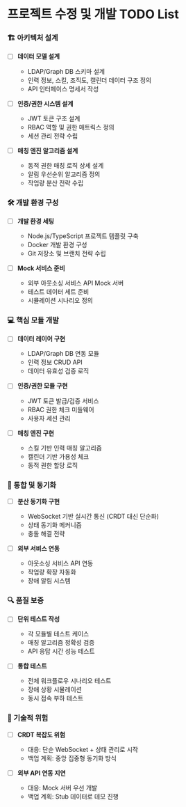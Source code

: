 # 프로젝트 수정 및 개발 TODO List

### 🏗️ 아키텍처 설계

- [ ] **데이터 모델 설계**

  - LDAP/Graph DB 스키마 설계
  - 인력 정보, 스킬, 조직도, 캘린더 데이터 구조 정의
  - API 인터페이스 명세서 작성

- [ ] **인증/권한 시스템 설계**

  - JWT 토큰 구조 설계
  - RBAC 역할 및 권한 매트릭스 정의
  - 세션 관리 전략 수립

- [ ] **매칭 엔진 알고리즘 설계**
  - 동적 권한 매칭 로직 상세 설계
  - 알림 우선순위 알고리즘 정의
  - 작업량 분산 전략 수립

### 🛠️ 개발 환경 구성

- [ ] **개발 환경 세팅**

  - Node.js/TypeScript 프로젝트 템플릿 구축
  - Docker 개발 환경 구성
  - Git 저장소 및 브랜치 전략 수립

- [ ] **Mock 서비스 준비**
  - 외부 아웃소싱 서비스 API Mock 서버
  - 테스트 데이터 세트 준비
  - 시뮬레이션 시나리오 정의

### 💻 핵심 모듈 개발

- [ ] **데이터 레이어 구현**

  - LDAP/Graph DB 연동 모듈
  - 인력 정보 CRUD API
  - 데이터 유효성 검증 로직

- [ ] **인증/권한 모듈 구현**

  - JWT 토큰 발급/검증 서비스
  - RBAC 권한 체크 미들웨어
  - 사용자 세션 관리

- [ ] **매칭 엔진 구현**
  - 스킬 기반 인력 매칭 알고리즘
  - 캘린더 기반 가용성 체크
  - 동적 권한 할당 로직

### 🔄 통합 및 동기화

- [ ] **분산 동기화 구현**

  - WebSocket 기반 실시간 통신 (CRDT 대신 단순화)
  - 상태 동기화 메커니즘
  - 충돌 해결 전략

- [ ] **외부 서비스 연동**
  - 아웃소싱 서비스 API 연동
  - 작업량 확장 자동화
  - 장애 알림 시스템

### 🔍 품질 보증

- [ ] **단위 테스트 작성**

  - 각 모듈별 테스트 케이스
  - 매칭 알고리즘 정확성 검증
  - API 응답 시간 성능 테스트

- [ ] **통합 테스트**
  - 전체 워크플로우 시나리오 테스트
  - 장애 상황 시뮬레이션
  - 동시 접속 부하 테스트

### 🔄 기술적 위험

- [ ] **CRDT 복잡도 위험**

  - 대응: 단순 WebSocket + 상태 관리로 시작
  - 백업 계획: 중앙 집중형 동기화 방식

- [ ] **외부 API 연동 지연**
  - 대응: Mock 서버 우선 개발
  - 백업 계획: Stub 데이터로 데모 진행
